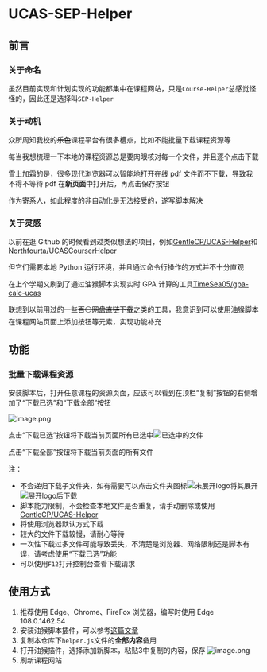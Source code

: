 # UCAS-SEP-Helper
## 前言
### 关于命名
虽然目前实现和计划实现的功能都集中在课程网站，只是`Course-Helper`总感觉怪怪的，因此还是选择叫`SEP-Helper`

### 关于动机
众所周知我校的~~乐色~~课程平台有很多槽点，比如不能批量下载课程资源等

每当我想梳理一下本地的课程资源总是要肉眼核对每一个文件，并且逐个点击下载

雪上加霜的是，很多现代浏览器可以智能地打开在线 pdf 文件而不下载，导致我不得不等待 pdf 在**新页面**中打开后，再点击保存按钮

作为寄系人，如此程度的非自动化是无法接受的，遂写脚本解决

### 关于灵感
以前在逛 Github 的时候看到过类似想法的项目，例如[GentleCP/UCAS-Helper](https://github.com/GentleCP/UCAS-Helper)和[Northfourta/UCASCourserHelper](https://github.com/Northfourta/UCASCourserHelper)

但它们需要本地 Python 运行环境，并且通过命令行操作的方式并不十分直观

在上个学期又刷到了通过油猴脚本实现实时 GPA 计算的工具[TimeSea05/gpa-calc-ucas](https://github.com/TimeSea05/gpa-calc-ucas)

联想到以前用过的一些~~百⚪网盘直链下载~~之类的工具，我意识到可以使用油猴脚本在课程网站页面上添加按钮等元素，实现功能补充

## 功能
### 批量下载课程资源
安装脚本后，打开任意课程的资源页面，应该可以看到在顶栏“复制”按钮的右侧增加了“下载已选”和“下载全部”按钮

![image.png](https://s2.loli.net/2022/12/25/HxrjCgBEncW6JeT.png)

点击“下载已选”按钮将下载当前页面所有已选中![已选中](https://s2.loli.net/2022/12/25/eVAGsrNUCndLuYp.png)的文件

点击“下载全部”按钮将下载当前页面的所有文件

注：
- 不会递归下载子文件夹，如有需要可以点击文件夹图标![未展开logo](https://s2.loli.net/2022/12/25/fJvQRTVx8b3anU9.png)将其展开![展开logo](https://s2.loli.net/2022/12/25/YKI1y27ejJcSwFL.png)后下载
- 脚本能力限制，不会检查本地文件是否重复，请手动删除或使用[GentleCP/UCAS-Helper](https://github.com/GentleCP/UCAS-Helper)
- 将使用浏览器默认方式下载
- 较大的文件下载较慢，请耐心等待
- 一次性下载过多文件可能导致丢失，不清楚是浏览器、网络限制还是脚本有误，请考虑使用“下载已选”功能
- 可以使用`F12`打开控制台查看下载请求

## 使用方式
1. 推荐使用 Edge、Chrome、FireFox 浏览器，编写时使用 Edge 108.0.1462.54
2. 安装油猴脚本插件，可以参考[这篇文章](https://zhuanlan.zhihu.com/p/387251122)
3. 复制本仓库下`helper.js`文件的**全部内容**备用
4. 打开油猴插件，选择添加新脚本，粘贴3中复制的内容，保存
   ![image.png](https://s2.loli.net/2022/12/25/9nRqLoQv3tgJKYd.png)
5. 刷新课程网站
